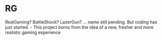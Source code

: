 RG
==

RealGaming? BattleShock? LazerGun? ... name still pending. But coding has just started. - This project borns from the idea of a new, fresher and more realistic gaming experience